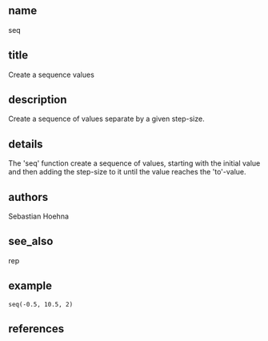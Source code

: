 ## name
seq
## title
Create a sequence values
## description
Create a sequence of values separate by a given step-size.
## details
The 'seq' function create a sequence of values, starting with the initial value and then adding the step-size to it until the value reaches the 'to'-value.
## authors
Sebastian Hoehna
## see_also
rep
## example
	seq(-0.5, 10.5, 2)
	
## references
